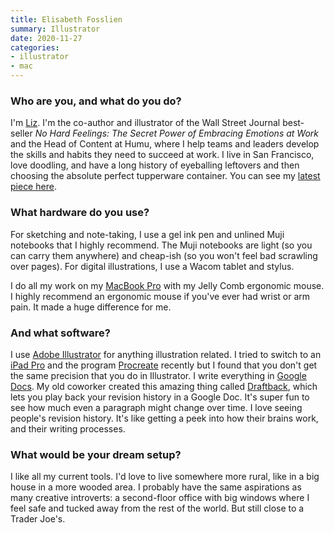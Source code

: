 ```yaml
---
title: Elisabeth Fosslien
summary: Illustrator
date: 2020-11-27
categories:
- illustrator 
- mac
---
```


### Who are you, and what do you do?

I'm [Liz](https://www.fosslien.com/ "Elisabeth's website."). I'm the co-author and illustrator of the Wall Street Journal best-seller _No Hard Feelings: The Secret Power of Embracing Emotions at Work_ and the Head of Content at Humu, where I help teams and leaders develop the skills and habits they need to succeed at work. I live in San Francisco, love doodling, and have a long history of eyeballing leftovers and then choosing the absolute perfect tupperware container. You can see my [latest piece here](https://static1.squarespace.com/static/5d15594116124000014ec5aa/t/5d1f93c75b995500015b0981/1562350535808/D1bLd2sU0AA2_sX.jpg "A photo of food in a Tupperware container.").

### What hardware do you use?

For sketching and note-taking, I use a gel ink pen and unlined Muji notebooks that I highly recommend. The Muji notebooks are light (so you can carry them anywhere) and cheap-ish (so you won't feel bad scrawling over pages). For digital illustrations, I use a Wacom tablet and stylus.

I do all my work on my [MacBook Pro][macbook-pro] with my Jelly Comb ergonomic mouse. I highly recommend an ergonomic mouse if you've ever had wrist or arm pain. It made a huge difference for me.

### And what software?

I use [Adobe Illustrator][illustrator] for anything illustration related. I tried to switch to an [iPad Pro][ipad-pro] and the program [Procreate][procreate-ios] recently but I found that you don't get the same precision that you do in Illustrator. I write everything in [Google Docs][google-docs]. My old coworker created this amazing thing called [Draftback][], which lets you play back your revision history in a Google Doc. It's super fun to see how much even a paragraph might change over time. I love seeing people's revision history. It's like getting a peek into how their brains work, and their writing processes.

### What would be your dream setup?

I like all my current tools. I'd love to live somewhere more rural, like in a big house in a more wooded area. I probably have the same aspirations as many creative introverts: a second-floor office with big windows where I feel safe and tucked away from the rest of the world. But still close to a Trader Joe's.

[draftback]: http://draftback.com/ "A Chrome extension to replay a document's revision history in Google Docs."
[google-docs]: https://en.wikipedia.org/wiki/Google_Docs "A web-based office suite."
[illustrator]: https://www.adobe.com/products/illustrator.html "A vector graphics editor."
[ipad-pro]: https://en.wikipedia.org/wiki/IPad_Pro "An iOS tablet."
[macbook-pro]: https://www.apple.com/macbook-pro/ "A laptop."
[procreate-ios]: https://itunes.apple.com/us/app/procreate/id425073498 "A powerful illustration app."
